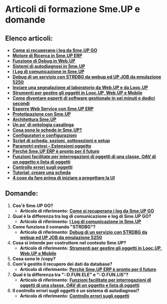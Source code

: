 # Articoli di formazione Sme.UP e domande

## Elenco articoli:

* [**Come si recuperano i log da Sme.UP GO**](http://blog.smeup.com/log01/)
* [**Motore di Ricerca in Sme.UP ERP**](http://blog.smeup.com/cerca/)
* [**Funzione di Debug in Web.UP**](http://blog.smeup.com/webupdebug/)
* [**Sistemi di autodiagnosi in Sme.UP**](http://blog.smeup.com/upsme/)
* [**I Log di comunicazione in Sme.UP**](http://blog.smeup.com/logcom/)
* [**Debug di un servizio con STRDBG da webup ed UP JOB da emulazione 5250**](http://blog.smeup.com/strdbg-web/)
* [**Inviare una segnalazione al laboratorio da Web.UP e da Looc.UP**](http://blog.smeup.com/invio-segnalazione/)
* [**Strumenti per gestire gli oggetti in Looc.UP, Web.UP e Mobile**](http://blog.smeup.com/ges/)
* [**Come diventare esperti di software gestionale in sei minuti e dodici secondi**](http://blog.smeup.com/esperti/)
* [**Esporre Web Service con Sme.UP ERP**](http://blog.smeup.com/webservice-erp/)
* [**Prototipazione con Sme.UP**](http://blog.smeup.com/webup-prototype/)
* [**Architettura Sme.UP**](http://blog.smeup.com/architettura/)
* [**Un po’ di ontologia casalinga**](http://blog.smeup.com/ontologia/)
* [**Cosa sono le schede in Sme.UP?**](http://blog.smeup.com/schede/)
* [**Configuratori e configurazioni**](http://blog.smeup.com/cnf-cnf/)
* [**Script di scheda: sezioni, sottosezioni e setup**](http://blog.smeup.com/script-2/)
* [**Parametri estesi – Estensioni oggetto**](http://blog.smeup.com/c_l_eso/)
* [**Perchè Sme.UP ERP è pronto per il futuro**](http://blog.smeup.com/futuro/)
* [**Funzioni facilitate per interrogazioni di oggetti di una classe, OAV di un oggetto e lista di oggetti**](http://blog.smeup.com/dfunlis/)
* [**Controllo errori sugli oggetti**](http://blog.smeup.com/ctl-err-ogg/)
* [**Tutorial: creare una scheda**](http://blog.smeup.com/tutorial/)
* [**4 cose da fare prima di iniziare a progettare la UI**](http://blog.smeup.com/upsme/)

## Domande:

1. **Cos'è Sme.UP GO?**
   * **Articolo di riferimento:** [**Come si recuperano i log da Sme.UP GO**](http://blog.smeup.com/log01/)
2. **Qual è la differenza tra log di comunicazione e log di Sme.UP GO?**
   * **Articolo di riferimento:** [**I Log di comunicazione in Sme.UP**](http://blog.smeup.com/logcom/)
3. **Come funziona il comando "STRDBG"?**
   * **Articolo di riferimento:** [**Debug di un servizio con STRDBG da webup ed UP JOB da emulazione 5250**](http://blog.smeup.com/strdbg-web/)
4. **Cosa si intende per costruttore nel contesto Sme.UP?**
   * **Articolo di riferimento:** [**Strumenti per gestire gli oggetti in Looc.UP, Web.UP e Mobile**](http://blog.smeup.com/ges/)
5. **Cosa sono le /copy?**
6. **Com'è gestito il recupero dei dati da database?**
   * **Articolo di riferimento:** [**Perchè Sme.UP ERP è pronto per il futuro**](http://blog.smeup.com/futuro/)
7. **Qual è la differenza tra "::D.FUN.ELE" e "::D.FUN.LIS"?**
   * **Articolo di riferimento:** [**Funzioni facilitate per interrogazioni di oggetti di una classe, OAV di un oggetto e lista di oggetti**](http://blog.smeup.com/dfunlis/)
8. **Il controllo errori sugli oggetti è un sistema di autodiagnosi?**
   * **Articolo di riferimento:** [**Controllo errori sugli oggetti**](http://blog.smeup.com/ctl-err-ogg/)

